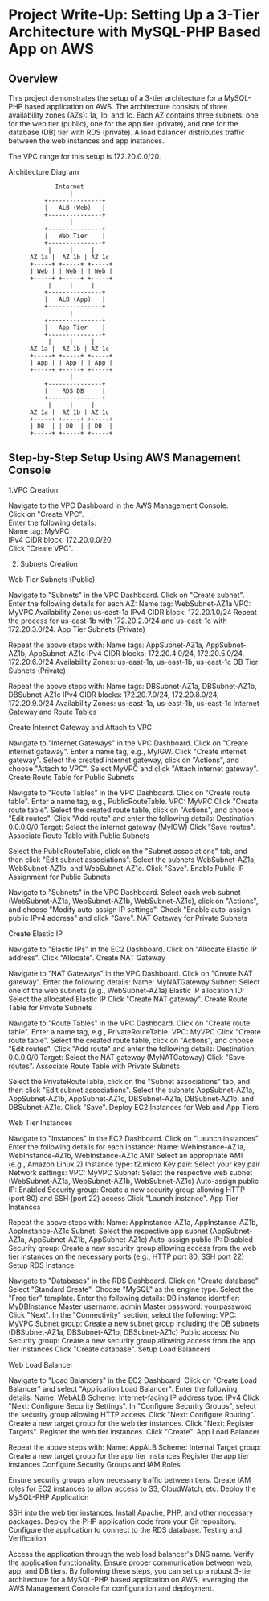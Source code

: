 # Project Write-Up: Setting Up a 3-Tier Architecture with MySQL-PHP Based App on AWS  

## Overview  
This project demonstrates the setup of a 3-tier architecture for a MySQL-PHP based application on AWS. The architecture consists of three availability zones (AZs): 1a, 1b, and 1c. Each AZ contains three subnets: one for the web tier (public), one for the app tier (private), and one for the database (DB) tier with RDS (private). A load balancer distributes traffic between the web instances and app instances.

The VPC range for this setup is 172.20.0.0/20.

Architecture Diagram
```plaintext
             Internet
                 |
          +---------------+
          |   ALB (Web)   |
          +---------------+
                 |
          +---------------+
          |   Web Tier    |
          +---------------+
           |     |     |
      AZ 1a |  AZ 1b | AZ 1c
      +-----+ +-----+ +-----+
      | Web | | Web | | Web |
      +-----+ +-----+ +-----+
           |     |     |
          +---------------+
          |   ALB (App)   |
          +---------------+
                 |
          +---------------+
          |   App Tier    |
          +---------------+
           |     |     |
      AZ 1a |  AZ 1b | AZ 1c
      +-----+ +-----+ +-----+
      | App | | App | | App |
      +-----+ +-----+ +-----+
                 |
          +---------------+
          |    RDS DB     |
          +---------------+
           |     |     |
      AZ 1a |  AZ 1b | AZ 1c
      +-----+ +-----+ +-----+
      | DB  | | DB  | | DB  |
      +-----+ +-----+ +-----+
```
## Step-by-Step Setup Using AWS Management Console  

1.VPC Creation

Navigate to the VPC Dashboard in the AWS Management Console.  
Click on "Create VPC".  
Enter the following details:  
Name tag: MyVPC  
IPv4 CIDR block: 172.20.0.0/20  
Click "Create VPC".  

2. Subnets Creation  

Web Tier Subnets (Public)

Navigate to "Subnets" in the VPC Dashboard.
Click on "Create subnet".
Enter the following details for each AZ:
Name tag: WebSubnet-AZ1a
VPC: MyVPC
Availability Zone: us-east-1a
IPv4 CIDR block: 172.20.1.0/24
Repeat the process for us-east-1b with 172.20.2.0/24 and us-east-1c with 172.20.3.0/24.
App Tier Subnets (Private)

Repeat the above steps with:
Name tags: AppSubnet-AZ1a, AppSubnet-AZ1b, AppSubnet-AZ1c
IPv4 CIDR blocks: 172.20.4.0/24, 172.20.5.0/24, 172.20.6.0/24
Availability Zones: us-east-1a, us-east-1b, us-east-1c
DB Tier Subnets (Private)

Repeat the above steps with:
Name tags: DBSubnet-AZ1a, DBSubnet-AZ1b, DBSubnet-AZ1c
IPv4 CIDR blocks: 172.20.7.0/24, 172.20.8.0/24, 172.20.9.0/24
Availability Zones: us-east-1a, us-east-1b, us-east-1c
Internet Gateway and Route Tables

Create Internet Gateway and Attach to VPC

Navigate to "Internet Gateways" in the VPC Dashboard.
Click on "Create internet gateway".
Enter a name tag, e.g., MyIGW.
Click "Create internet gateway".
Select the created internet gateway, click on "Actions", and choose "Attach to VPC".
Select MyVPC and click "Attach internet gateway".
Create Route Table for Public Subnets

Navigate to "Route Tables" in the VPC Dashboard.
Click on "Create route table".
Enter a name tag, e.g., PublicRouteTable.
VPC: MyVPC
Click "Create route table".
Select the created route table, click on "Actions", and choose "Edit routes".
Click "Add route" and enter the following details:
Destination: 0.0.0.0/0
Target: Select the internet gateway (MyIGW)
Click "Save routes".
Associate Route Table with Public Subnets

Select the PublicRouteTable, click on the "Subnet associations" tab, and then click "Edit subnet associations".
Select the subnets WebSubnet-AZ1a, WebSubnet-AZ1b, and WebSubnet-AZ1c.
Click "Save".
Enable Public IP Assignment for Public Subnets

Navigate to "Subnets" in the VPC Dashboard.
Select each web subnet (WebSubnet-AZ1a, WebSubnet-AZ1b, WebSubnet-AZ1c), click on "Actions", and choose "Modify auto-assign IP settings".
Check "Enable auto-assign public IPv4 address" and click "Save".
NAT Gateway for Private Subnets

Create Elastic IP

Navigate to "Elastic IPs" in the EC2 Dashboard.
Click on "Allocate Elastic IP address".
Click "Allocate".
Create NAT Gateway

Navigate to "NAT Gateways" in the VPC Dashboard.
Click on "Create NAT gateway".
Enter the following details:
Name: MyNATGateway
Subnet: Select one of the web subnets (e.g., WebSubnet-AZ1a)
Elastic IP allocation ID: Select the allocated Elastic IP
Click "Create NAT gateway".
Create Route Table for Private Subnets

Navigate to "Route Tables" in the VPC Dashboard.
Click on "Create route table".
Enter a name tag, e.g., PrivateRouteTable.
VPC: MyVPC
Click "Create route table".
Select the created route table, click on "Actions", and choose "Edit routes".
Click "Add route" and enter the following details:
Destination: 0.0.0.0/0
Target: Select the NAT gateway (MyNATGateway)
Click "Save routes".
Associate Route Table with Private Subnets

Select the PrivateRouteTable, click on the "Subnet associations" tab, and then click "Edit subnet associations".
Select the subnets AppSubnet-AZ1a, AppSubnet-AZ1b, AppSubnet-AZ1c, DBSubnet-AZ1a, DBSubnet-AZ1b, and DBSubnet-AZ1c.
Click "Save".
Deploy EC2 Instances for Web and App Tiers

Web Tier Instances

Navigate to "Instances" in the EC2 Dashboard.
Click on "Launch instances".
Enter the following details for each instance:
Name: WebInstance-AZ1a, WebInstance-AZ1b, WebInstance-AZ1c
AMI: Select an appropriate AMI (e.g., Amazon Linux 2)
Instance type: t2.micro
Key pair: Select your key pair
Network settings:
VPC: MyVPC
Subnet: Select the respective web subnet (WebSubnet-AZ1a, WebSubnet-AZ1b, WebSubnet-AZ1c)
Auto-assign public IP: Enabled
Security group: Create a new security group allowing HTTP (port 80) and SSH (port 22) access
Click "Launch instance".
App Tier Instances

Repeat the above steps with:
Name: AppInstance-AZ1a, AppInstance-AZ1b, AppInstance-AZ1c
Subnet: Select the respective app subnet (AppSubnet-AZ1a, AppSubnet-AZ1b, AppSubnet-AZ1c)
Auto-assign public IP: Disabled
Security group: Create a new security group allowing access from the web tier instances on the necessary ports (e.g., HTTP port 80, SSH port 22)
Setup RDS Instance

Navigate to "Databases" in the RDS Dashboard.
Click on "Create database".
Select "Standard Create".
Choose "MySQL" as the engine type.
Select the "Free tier" template.
Enter the following details:
DB instance identifier: MyDBInstance
Master username: admin
Master password: yourpassword
Click "Next".
In the "Connectivity" section, select the following:
VPC: MyVPC
Subnet group: Create a new subnet group including the DB subnets (DBSubnet-AZ1a, DBSubnet-AZ1b, DBSubnet-AZ1c)
Public access: No
Security group: Create a new security group allowing access from the app tier instances
Click "Create database".
Setup Load Balancers

Web Load Balancer

Navigate to "Load Balancers" in the EC2 Dashboard.
Click on "Create Load Balancer" and select "Application Load Balancer".
Enter the following details:
Name: WebALB
Scheme: Internet-facing
IP address type: IPv4
Click "Next: Configure Security Settings".
In "Configure Security Groups", select the security group allowing HTTP access.
Click "Next: Configure Routing".
Create a new target group for the web tier instances.
Click "Next: Register Targets".
Register the web tier instances.
Click "Create".
App Load Balancer

Repeat the above steps with:
Name: AppALB
Scheme: Internal
Target group: Create a new target group for the app tier instances
Register the app tier instances
Configure Security Groups and IAM Roles

Ensure security groups allow necessary traffic between tiers.
Create IAM roles for EC2 instances to allow access to S3, CloudWatch, etc.
Deploy the MySQL-PHP Application

SSH into the web tier instances.
Install Apache, PHP, and other necessary packages.
Deploy the PHP application code from your Git repository.
Configure the application to connect to the RDS database.
Testing and Verification

Access the application through the web load balancer's DNS name.
Verify the application functionality.
Ensure proper communication between web, app, and DB tiers.
By following these steps, you can set up a robust 3-tier architecture for a MySQL-PHP based application on AWS, leveraging the AWS Management Console for configuration and deployment.






